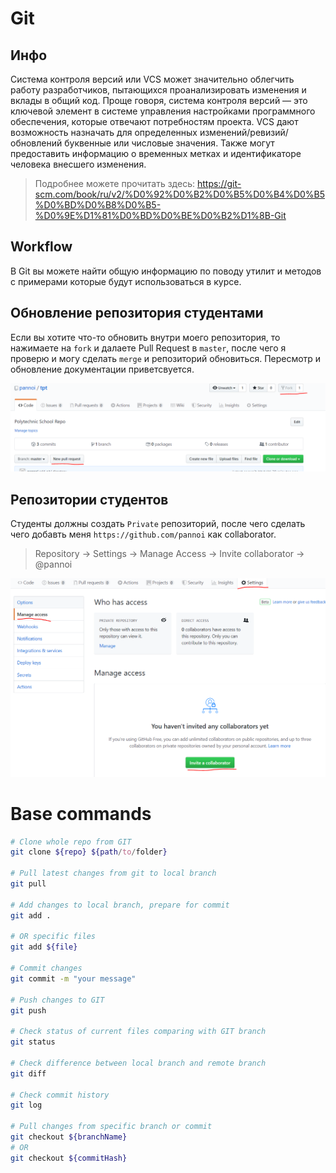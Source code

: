 # Git

## Инфо

Система контроля версий или VCS может значительно облегчить работу разработчиков, пытающихся проанализировать изменения и вклады в общий код. Проще говоря, система контроля версий — это ключевой элемент в системе управления настройками программного обеспечения, которые отвечают потребностям проекта. VCS дают возможность назначать для определенных изменений/ревизий/обновлений буквенные или числовые значения. Также могут предоставить информацию о временных метках и идентификаторе человека внесшего изменения. 

> Подробнее можете прочитать здесь:
https://git-scm.com/book/ru/v2/%D0%92%D0%B2%D0%B5%D0%B4%D0%B5%D0%BD%D0%B8%D0%B5-%D0%9E%D1%81%D0%BD%D0%BE%D0%B2%D1%8B-Git

## Workflow

В Git вы можете найти общую информацию по поводу утилит и методов с примерами которые будут использоваться в курсе.

## Обновление репозитория студентами

Если вы хотите что-то обновить внутри моего репозитория, то нажимаете на ```fork``` и далаете Pull Request в ```master```, после чего я проверю и могу сделать ```merge``` и репозиторий обновиться. Пересмотр и обновление документации приветсвуется.

![Image of pull request](images/pullrequest.png)

## Репозитории студентов

Студенты должны создать ```Private``` репозиторий, после чего сделать чего добавть меня ```https://github.com/pannoi``` как collaborator.

> Repository -> Settings -> Manage Access -> Invite collaborator -> @pannoi

![Image of collaborator](images/collaborators.png)

# Base commands

```bash
# Clone whole repo from GIT 
git clone ${repo} ${path/to/folder}

# Pull latest changes from git to local branch
git pull

# Add changes to local branch, prepare for commit
git add .

# OR specific files
git add ${file}

# Commit changes
git commit -m "your message"

# Push changes to GIT 
git push

# Check status of current files comparing with GIT branch
git status

# Check difference between local branch and remote branch
git diff

# Check commit history 
git log

# Pull changes from specific branch or commit
git checkout ${branchName}
# OR
git checkout ${commitHash}
```
